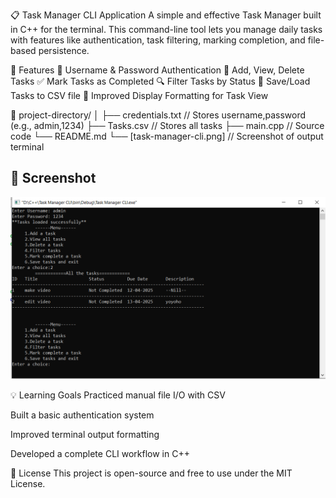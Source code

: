 📋 Task Manager CLI Application
A simple and effective Task Manager built in C++ for the terminal. This command-line tool lets you manage daily tasks with features like authentication, task filtering, marking completion, and file-based persistence.

🚀 Features
🔐 Username & Password Authentication
📌 Add, View, Delete Tasks
✅ Mark Tasks as Completed
🔍 Filter Tasks by Status
💾 Save/Load Tasks to CSV file
🧾 Improved Display Formatting for Task View

📁 project-directory/
│
├── credentials.txt     // Stores username,password (e.g., admin,1234)
├── Tasks.csv           // Stores all tasks
├── main.cpp            // Source code
└── README.md
└── [task-manager-cli.png] // Screenshot of output terminal

## 📸 Screenshot

![Task Manager Screenshot](task-manager-cli.PNG)

💡 Learning Goals
Practiced manual file I/O with CSV

Built a basic authentication system

Improved terminal output formatting

Developed a complete CLI workflow in C++

📜 License
This project is open-source and free to use under the MIT License.

